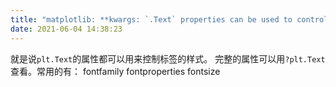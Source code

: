 ```yaml
---
title: "matplotlib: **kwargs: `.Text` properties can be used to control the appearance of the labels."
date: 2021-06-04 14:38:23
---
```


就是说```plt.Text```的属性都可以用来控制标签的样式。
完整的属性可以用```?plt.Text```查看。常用的有：
fontfamily
fontproperties
fontsize
